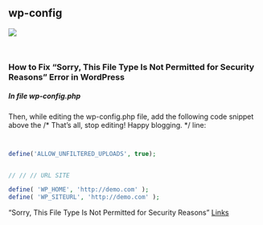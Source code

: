 ## wp-config

![](https://kinsta.com/wp-content/uploads/2019/06/file-type-not-permitted-security-reasons-wordpress-4.png)


`` ``

### How to Fix “Sorry, This File Type Is Not Permitted for Security Reasons” Error in WordPress


##### In file wp-config.php

Then, while editing the wp-config.php file, add the following code snippet above the /* That’s all, stop editing! Happy blogging. */ line:

```php


define('ALLOW_UNFILTERED_UPLOADS', true);


// // // URL SITE

define( 'WP_HOME', 'http://demo.com' );
define( 'WP_SITEURL', 'http://demo.com' );


```


“Sorry, This File Type Is Not Permitted for Security Reasons” [Links](https://kinsta.com/knowledgebase/sorry-this-file-type-is-not-permitted-for-security-reasons//)